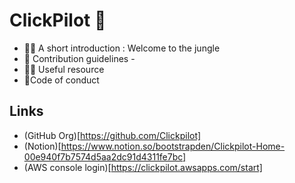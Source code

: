 # ClickPilot 👋
- 🙋‍♀️ A short introduction : Welcome to the jungle
- 🌈 Contribution guidelines -
- 👩‍💻 Useful resource 
- 🍿Code of conduct

## Links

- (GitHub Org)[https://github.com/Clickpilot]
- (Notion)[https://www.notion.so/bootstrapden/Clickpilot-Home-00e940f7b7574d5aa2dc91d4311fe7bc]
- (AWS console login)[https://clickpilot.awsapps.com/start]
